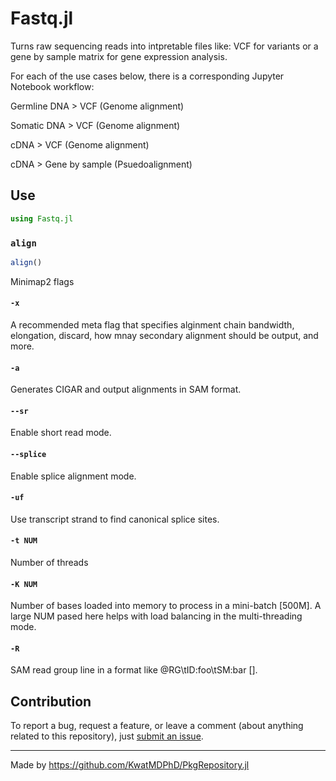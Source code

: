 # Fastq.jl

Turns raw sequencing reads into intpretable files like: VCF for variants or a gene by sample matrix for gene expression analysis.

For each of the use cases below, there is a corresponding Jupyter Notebook workflow:

Germline DNA > VCF (Genome alignment)

Somatic DNA > VCF (Genome alignment)

cDNA > VCF (Genome alignment)

cDNA > Gene by sample (Psuedoalignment)

## Use

```jl
using Fastq.jl
```

### `align`

```jl
align()
```

Minimap2 flags

#### `-x ` 
A recommended meta flag that specifies alginment chain bandwidth, elongation, discard, how mnay secondary alignment should be output, and more. 
#### `-a` 
Generates CIGAR and output alignments in SAM format.
#### `--sr` 
Enable short read mode.
#### `--splice` 
Enable splice alignment mode.
#### `-uf`
Use transcript strand to find canonical splice sites. 
#### `-t NUM`
Number of threads
#### `-K NUM`
Number of bases loaded into memory to process in a mini-batch [500M]. A large NUM pased here helps with load balancing in the multi-threading mode.
#### `-R`
SAM read group line in a format like @RG\\tID:foo\\tSM:bar [].

## Contribution

To report a bug, request a feature, or leave a comment (about anything related to this repository), just [submit an issue](https://github.com/KatharineME/Fastq.jl.jl/issues/new/choose).

---

Made by https://github.com/KwatMDPhD/PkgRepository.jl
